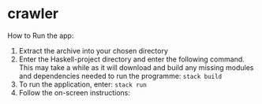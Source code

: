 # crawler
How to Run the app:
1. Extract the archive into your chosen directory
2. Enter the Haskell-project directory and enter the following command. This
may take a while as it will download and build any missing modules and dependencies needed to run the programme:   `stack build`
3. To run the application, enter:
`stack run`
4. Follow the on-screen instructions: 
